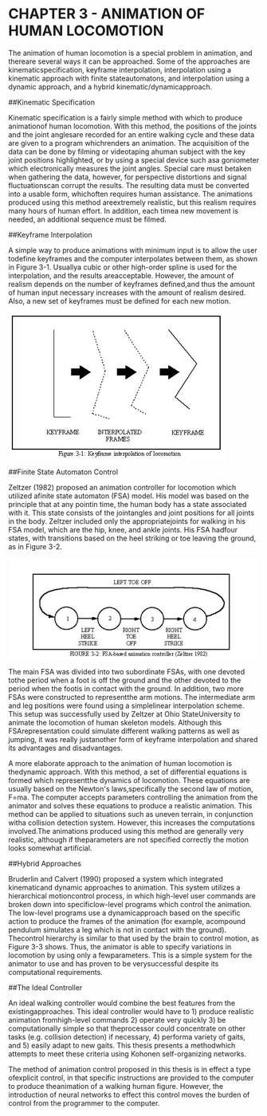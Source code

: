 # CHAPTER 3 - ANIMATION OF HUMAN LOCOMOTION

The animation of human locomotion is a special problem in animation, and thereare several ways it can be approached.  Some of the approaches are kinematicspecification, keyframe interpolation, interpolation using a kinematic approach with finite stateautomatons, and interpolation using a dynamic approach, and a hybrid kinematic/dynamicapproach.

##Kinematic Specification

Kinematic specification is a fairly simple method with which to produce animationof human locomotion.  With this method, the positions of the joints and the joint anglesare recorded for an entire walking cycle and these data are given to a program whichrenders an animation.  The acquisition of the data can be done by filming or videotaping ahuman subject with the key joint positions highlighted, or by using a special device such asa goniometer which electronically measures the joint angles.  Special care must betaken when gathering the data, however, for perspective distortions and signal fluctuationscan corrupt the results.  The resulting data must be converted into a usable form, whichoften requires human assistance.  The animations produced using this method areextremely realistic, but this realism requires many hours of human effort.  In addition, each timea new movement is needed, an additional sequence must be filmed.

##Keyframe Interpolation

A simple way to produce animations with minimum input is to allow the user todefine keyframes and the computer interpolates between them, as shown in Figure 3-1.  Usuallya cubic or other high-order spline is used for the interpolation, and the results areacceptable.  However, the amount of realism depends on the number of keyframes defined,and thus the amount of human input necessary increases with the amount of realism desired. Also, a new set of keyframes must be defined for each new motion.

![Figure 3-1](../img/ch03_1.jpg "Figure 3-1")

##Finite State Automaton Control

Zeltzer (1982) proposed an animation controller for locomotion which utilized afinite state automaton (FSA) model.  His model was based on the principle that at any pointin time, the human body has a state associated with it.  This state consists of the jointangles
and joint positions for all joints in the body.  Zeltzer included only the appropriatejoints for walking in his FSA model, which are the hip, knee, and ankle joints.  His FSA hadfour states,  with transitions based on the heel striking or toe leaving the ground, as in Figure 3-2.

![Figure 3-2](../img/ch03_2.jpg "Figure 3-2")

The main FSA was divided into two subordinate FSAs, with one devoted tothe period when a foot is off the ground and the other devoted to the period when the footis in contact with the ground.  In addition, two more FSAs were constructed to representthe arm motions.  The intermediate arm and leg positions were found using a simplelinear interpolation scheme.  This setup was successfully used by Zeltzer at Ohio StateUniversity to animate the locomotion of human skeleton models.  Although this FSArepresentation could simulate different walking patterns as well as jumping, it was really justanother form of keyframe interpolation and shared its advantages and disadvantages.

A more elaborate approach to the animation of human locomotion is thedynamic approach.  With this method, a set of differential equations is formed which representthe dynamics of locomotion.  These equations are usually based on the Newton's laws,specifically the second law of motion, F=ma.  The computer accepts parameters controlling the animation from the animator and solves these equations to produce a realistic animation. This method can be applied to situations such as uneven terrain, in conjunction witha collision detection system.  However, this increases the computations involved.The animations produced using this method are generally very realistic, although if theparameters are not specified correctly the motion looks somewhat artificial.

##Hybrid Approaches

Bruderlin and Calvert (1990) proposed a system which integrated kinematicand dynamic approaches to animation.  This system utilizes a hierarchical motioncontrol process, in which high-level user commands are broken down into specificlow-level
programs which control the animation.   The low-level programs use a dynamicapproach based on the specific action to produce the frames of the animation (for example, acompound pendulum simulates a leg which is not in contact with the ground).  Thecontrol hierarchy is similar to that used by the brain to control motion, as Figure 3-3 shows. Thus, the animator is able to specify variations in locomotion by using only a fewparameters.  This is a simple system for the animator to use and has proven to be verysuccessful despite its computational requirements.

##The Ideal Controller

An ideal walking controller would combine the best features from the existingapproaches.  This ideal controller would have to 1) produce realistic animation fromhigh-level commands 2) operate very quickly 3) be computationally simple so that theprocessor could concentrate on other tasks (e.g. collision detection) if necessary, 4) performa variety of gaits, and  5) easily adapt to new gaits.  This thesis presents a methodwhich attempts to meet these criteria using Kohonen self-organizing networks.

The method of animation control proposed in this thesis is in effect a type ofexplicit control, in that specific instructions are provided to the computer to produce theanimation of a walking human figure.  However, the introduction of neural networks to effect this control moves the burden of control from the programmer to the computer.
